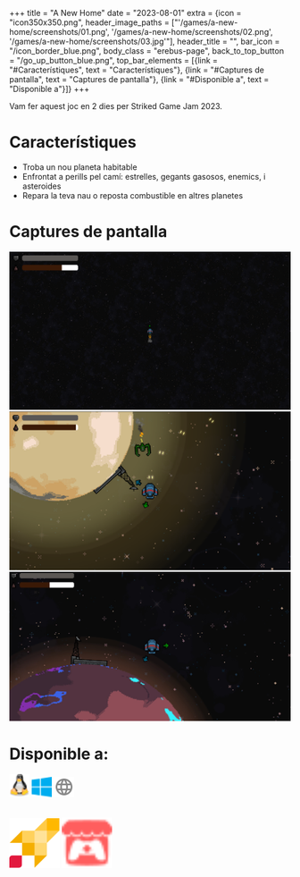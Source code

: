 +++
title = "A New Home"
date = "2023-08-01"
extra = {icon = "icon350x350.png", header_image_paths = ["'/games/a-new-home/screenshots/01.png', '/games/a-new-home/screenshots/02.png', '/games/a-new-home/screenshots/03.jpg'"], header_title = "", bar_icon = "/icon_border_blue.png", body_class = "erebus-page", back_to_top_button = "/go_up_button_blue.png", top_bar_elements = [{link = "#Característiques", text = "Característiques"}, {link = "#Captures de pantalla", text = "Captures de pantalla"}, {link = "#Disponible a", text = "Disponible a"}]}
+++

Vam fer aquest joc en 2 dies per Striked Game Jam 2023.


# Característiques
- Troba un nou planeta habitable
- Enfrontat a perills pel camí: estrelles, gegants gasosos, enemics, i asteroides
- Repara la teva nau o reposta combustible en altres planetes


# Captures de pantalla

<div class="image-grid">
    <img src="screenshots/01.png" alt="Screenshot 1">
    <img src="screenshots/02.png" alt="Screenshot 2">
    <img src="screenshots/03.jpg" alt="Screenshot 3">
  <!--   <img src="screenshots/04.jpg" alt="Screenshot 4">
    <img src="screenshots/05.jpg" alt="Screenshot 5">
    <img src="screenshots/06.jpg" alt="Screenshot 6">
    <img src="screenshots/07.jpg" alt="Screenshot 7">
    <img src="screenshots/08.jpg" alt="Screenshot 8">
    <img src="screenshots/09.jpg" alt="Screenshot 9">
    <img src="screenshots/10.jpg" alt="Screenshot 10">
    <img src="screenshots/11.jpg" alt="Screenshot 11">
    <img src="screenshots/12.jpg" alt="Screenshot 12"> -->
</div>


# Disponible a:

<div class="horizontal-container wrap" style="gap: 16px;">
    <img src="/icons/linux.svg" alt="Linux icon" width="36px">
    <img src="/icons/windows.svg" alt="Windows icon" width="36px">
    <img src="/icons/web.svg" alt="Web icon" width="36px">
</div>
<br>
<br>

<div class="horizontal-container wrap" style="gap: 70px;">
    <a href="https://striked.gg/app/product/60-a_new_home" rel="me" target="_blank"><img src="/icons/striked-rocket.svg" alt="Striked icon" width="90px"></a>
     <a href="https://wekufu-studios.itch.io/a-new-home" rel="me" target="_blank"><img src="/icons/itchio.svg" alt="Itchio icon" width="90px"></a>
</div>